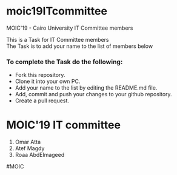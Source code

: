 # moic19ITcommittee
MOIC'19 - Cairo University IT Committee members

This is a Task for IT Committee members<br/>
The Task is to add your name to the list of members below<br/>


### To complete the Task do the following:
* Fork this repository.
* Clone it into your own PC.
* Add your name to the list by editing the README.md file.
* Add, commit and push your changes to your github repository.
* Create a pull request.


# MOIC'19 IT committee
<ol>
    <li>Omar Atta</li>
    <li>Atef Magdy</li>
    <li>Roaa AbdElmageed</li>
</ol>#MOIC
